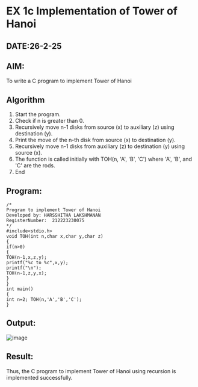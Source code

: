# EX 1c Implementation of Tower of Hanoi
## DATE:26-2-25
## AIM:
To write a C program to implement Tower of Hanoi

## Algorithm
1.	Start the program.
2.	Check if n is greater than 0.
3.	Recursively move n-1 disks from source (x) to auxiliary (z) using destination (y).
4.	Print the move of the n-th disk from source (x) to destination (y).
5.	Recursively move n-1 disks from auxiliary (z) to destination (y) using source (x).
6.	The function is called initially with TOH(n, 'A', 'B', 'C') where 'A', 'B', and 'C' are the rods.
7.	End

  

## Program:
```
/*
Program to implement Tower of Hanoi
Developed by: HARSSHITHA LAKSHMANAN
RegisterNumber:  212223230075
*/
#include<stdio.h>
void TOH(int n,char x,char y,char z)
{
if(n>0)
{
TOH(n-1,x,z,y);
printf("%c to %c",x,y);
printf("\n");
TOH(n-1,z,y,x);
}
}
int main()
{
int n=2; TOH(n,'A','B','C');
}

```

## Output:


![image](https://github.com/user-attachments/assets/74af8a62-3c46-4490-a616-2c289e1a6ece)



## Result:
Thus, the C program to implement Tower of Hanoi using recursion is implemented successfully.

